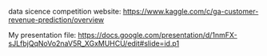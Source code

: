 data sicence competition website: https://www.kaggle.com/c/ga-customer-revenue-prediction/overview

My presentation file: https://docs.google.com/presentation/d/1nmFX-sJLfbjQqNoVo2naV5R_XGxMUHCU/edit#slide=id.p1
